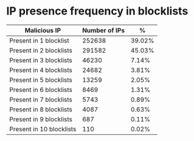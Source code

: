 # IP presence frequency in blocklists
| Malicious IP | Number of IPs | % |
|----|----|----|
| Present in 1 blocklist | 252638 | 39.02% |
| Present in 2 blocklists | 291582 | 45.03% |
| Present in 3 blocklists | 46230 | 7.14% |
| Present in 4 blocklists | 24682 | 3.81% |
| Present in 5 blocklists | 13259 | 2.05% |
| Present in 6 blocklists | 8469 | 1.31% |
| Present in 7 blocklists | 5743 | 0.89% |
| Present in 8 blocklists | 4087 | 0.63% |
| Present in 9 blocklists | 687 | 0.11% |
| Present in 10 blocklists | 110 | 0.02% |
